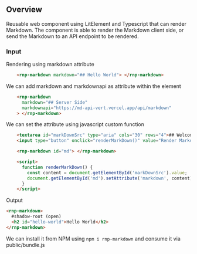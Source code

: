 ## Overview

Reusable web component using LitElement and Typescript that can render Markdown. The component is able to render the Markdown client side, or send the Markdown to an API endpoint to be rendered.

### Input

Rendering using markdown attribute

```html
    <rnp-markdown markdown="## Hello World"> </rnp-markdown>
```

We can add markdown and markdownapi as attribute within the element

```html
    <rnp-markdown
      markdown="## Server Side"
      markdownapi="https://md-api-vert.vercel.app/api/markdown"
    > </rnp-markdown>
```

We can set the attribute using javascript custom function

```html
    <textarea id="markDownSrc" type="aria" cols="30" rows="4">## Welcome to *renderMarkDown*</textarea>
    <input type="button" onclick="renderMarkDown()" value="Render Markdown" style="display: block; margin: 5px 0">

    <rnp-markdown id="md"> </rnp-markdown>

    <script>
      function renderMarkDown() {
        const content = document.getElementById('markDownSrc').value;
        document.getElementById('md').setAttribute('markdown', content);
      }
    </script>
```

Output

```html
<rnp-markdown>
  #shadow-root (open)
  <h2 id="hello-world">Hello World</h2>
</rnp-markdown>
```

We can install it from NPM using `npm i rnp-markdown` and consume it via public/bundle.js
